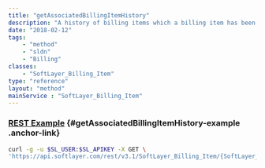 ```yaml
---
title: "getAssociatedBillingItemHistory"
description: "A history of billing items which a billing item has been associated with."
date: "2018-02-12"
tags:
    - "method"
    - "sldn"
    - "Billing"
classes:
    - "SoftLayer_Billing_Item"
type: "reference"
layout: "method"
mainService : "SoftLayer_Billing_Item"
---
```


### [REST Example](#getAssociatedBillingItemHistory-example) <a href="/article/rest/"><i class="fas fa-question"></i></a> {#getAssociatedBillingItemHistory-example .anchor-link} 
```bash
curl -g -u $SL_USER:$SL_APIKEY -X GET \
'https://api.softlayer.com/rest/v3.1/SoftLayer_Billing_Item/{SoftLayer_Billing_ItemID}/getAssociatedBillingItemHistory'
```
